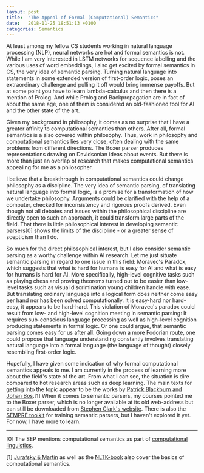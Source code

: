 ```yaml
---
layout: post
title:  "The Appeal of Formal (Computational) Semantics"
date:   2018-11-25 18:51:13 +0100
categories: Semantics
---
```


At least among my fellow CS students working in natural language processing (NLP), neural networks are hot and formal semantics is not. While I am very interested in LSTM networks for sequence labelling and the various uses of word embeddings, I also get excited by formal semantics in CS, the very idea of semantic parsing. Turning natural language into statements in some extended version of first-order logic, poses an extraordinary challenge and pulling it off would bring immense payoffs. But at some point you have to learn lambda-calculus and then there is a mention of Prolog. And while Prolog and Backpropagation are in fact of about the same age, one of them is considered an old-fashioned tool for AI and the other state of the art.

Given my background in philosophy, it comes as no surprise that I have a greater affinity to computational semantics than others. After all, formal semantics is a also covered within philosophy. Thus, work in philosophy and computational semantics lies very close, often dealing with the same problems from different directions. The Boxer parser produces representations drawing on Davidsonian ideas about events. But there is more than just an overlap of research that makes computational semantics appealing for me as a philosopher.

I believe that a breakthrough in computational semantics could change philosophy as a discipline. The very idea of semantic parsing, of translating natural language into formal logic, is a promise for a transformation of how we undertake philosophy. Arguments could be clarified with the help of a computer, checked for inconsistency and rigorous proofs derived. Even though not all debates and issues within the philosophical discipline are directly open to such an approach, it could transform large parts of the field. That there is little philosophical interest in developing semantic parsers[0] shows the limits of the discipline - or a greater sense of scepticism than I do.

So much for the direct philosophical interest, but I also consider semantic parsing as a worthy challenge within AI research. Let me just situate semantic parsing in regard to one issue in this field: Moravec's Paradox, which suggests that what is hard for humans is easy for AI and what is easy for humans is hard for AI. More specifically, high-level cognitive tasks such as playing chess and proving theorems turned out to be easier than low-level tasks such as visual discrimination young children handle with ease. But translating ordinary language into a logical form does neither come easy per hand nor has been solved computationally. It is easy-hard nor hard-easy, it appears to be hard-hard. This violation of Moravec's paradox could result from low- and high-level cognition meeting in semantic parsing: It requires sub-conscious language processing as well as high-level cognition producing statements in formal logic. Or one could argue, that semantic parsing comes easy for us after all. Going down a more Fodorian route, one could propose that language understanding constantly involves translating natural language into a formal language (the language of thought) closely resembling first-order logic.

Hopefully, I have given some indication of why formal computational semantics appeals to me. I am currently in the process of learning more about the field's state of the art. From what I can see, the situation is dire compared to hot research areas such as deep learning. The main texts for getting into the topic appear to be the works by [Patrick Blackburn and Johan Bos][blackburnbos].[1] When it comes to semantic parsers, my courses pointed me to the Boxer parser, which is no longer available at its old web-address but can still be downloaded from [Stephen Clark's website][candc-boxer]. There is also the [SEMPRE toolkit][sempre] for training semantic parsers, but I haven't explored it yet. For now, I have more to learn.


---
[0] The SEP mentions computational semantics as part of [computational linguistics][SEP-compling].

[1] [Jurafsky & Martin][jurafsky-martin] as well as the [NLTK-book][nltk-book-semantics] also cover the basics of computational semantics.

[blackburnbos]: http://www.let.rug.nl/bos/comsem/
[SEP-compling]: https://plato.stanford.edu/entries/computational-linguistics/#SemInt
[candc-boxer]: https://sites.google.com/site/stephenclark609/resources
[jurafsky-martin]: https://web.stanford.edu/~jurafsky/slp3/
[nltk-book-semantics]: https://www.nltk.org/book/ch10.html
[sempre]: https://nlp.stanford.edu/software/sempre/